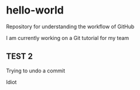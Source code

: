 # hello-world
Repository for understanding the workflow of GitHub


I am currently working on a Git tutorial for my team 

TEST 2
------------------
Trying to undo a commit

Idiot
